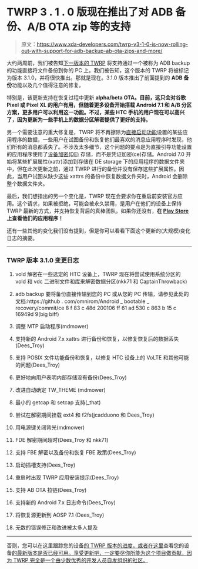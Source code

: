 # TWRP 3 . 1 . 0 版现在推出了对 ADB 备份、A/B OTA zip 等的支持

> 原文：<https://www.xda-developers.com/twrp-v3-1-0-is-now-rolling-out-with-support-for-adb-backup-ab-ota-zips-and-more/>

大约两周前，我们被告知[下一版本的 TWRP](https://www.xda-developers.com/twrp-v3-1-0-will-bring-support-for-backing-up-directly-to-your-pc/) 将支持通过一个被称为 ADB backup 的功能直接将文件备份到你的 PC 上。我们被告知，这个版本的 TWRP 将被标记为版本 3.1.0，并将很快推出。那就是现在。3.1.0 版本推出了前面提到的 **ADB 备份**功能以及几个值得注意的修复。

特别是，该更新支持在恢复过程中更新 **alpha/beta OTA。目前，这只会对谷歌 Pixel 或 Pixel XL 的用户有用，但随着更多设备开始搭载 Android 7.1 和 A/B 分区方案，更多用户可以利用这一功能。不过，某些 HTC 手机的用户现在可以高兴了，因为更新为一些手机上的数据分区解密提供了更好的支持。**

另一个需要注意的重大修复是，TWRP 将不再擦除为[直接启动功能](https://developer.android.com/training/articles/direct-boot.html)设置的某些应用程序的数据，一些用户在试图备份和恢复他们最喜欢的消息应用程序时发现，他们所有的消息都丢失了。不涉及太多细节，这个问题的要点是为直接引导功能设置的应用程序使用了[设备加密(DE)](https://source.android.com/security/encryption/file-based.html) 存储，而不是凭证加密(ce)存储。Android 7.0 开始将某些扩展属性(xattr)添加到存储在 DE storage 下的应用程序的数据文件夹中，但在此次更新之前，通过 TWRP 进行的备份并没有保存这些扩展属性。因此，当用户试图从缺少这些 xattrs 的备份中恢复数据文件夹时，Android 会删除整个数据文件夹。

最后，我们想指出的另一个变化是，TWRP 现在会要求你在重启前安装官方应用。这个请求，如果被拒绝，可能会被永久禁用，是用户在他们的设备上保持 TWRP 最新的方式，并支持恢复背后的真棒团队。如果你还没有，**在 [Play Store](https://play.google.com/store/apps/details?id=me.twrp.twrpapp) 上查看他们的应用程序！**

还有一些其他的变化我们没有提到，但是你可以看看下面这个更新的(大规模)变化日志的摘要。

* * *

### TWRP 版本 3.1.0 变更日志

1.  vold 解密在一些选定的 HTC 设备上，TWRP 现在将尝试使用系统分区的 vold 和 vdc 二进制文件和库来解密数据分区(nkk71 和 CaptainThrowback)

2.  adb backup 要将备份直接传输到您的 PC 或从您的 PC 传输，请参见此处的文档:https://github . com/omnirom/Android _ bootable _ recovery/commit/ce 8 f 83 c 48d 200106 ff 61 ad 530 c 863 b 15 c 16949d 9(big biff)

3.  调整 MTP 启动程序(mdmower)

4.  支持新的 Android 7.x xattrs 进行备份和恢复，以修复恢复后的数据丢失(Dees_Troy)

5.  支持 POSIX 文件功能备份和恢复，以修复 HTC 设备上的 VoLTE 和其他可能的问题(Dees_Troy)

6.  更好地向用户表明内部存储没有备份(Dees_Troy)

7.  改进自动确定 TW_THEME (mdmower)

8.  最小的 getcap 和 setcap 支持(_that)

9.  尝试在解密期间挂载 ext4 和 f2fs(jcadduono 和 Dees_Troy)

10.  用电源键关闭背光(mdmower)

11.  FDE 解密期间超时(Dees_Troy 和 nkk71)

12.  支持 FBE 解密以及备份和恢复 FBE 政策(Dees_Troy)

13.  启动插槽支持(Dees_Troy)

14.  重启时出现 TWRP 应用安装提示(Dees_Troy)

15.  支持 AB OTA 拉链(Dees_Troy)

16.  支持新的 Android 7.x 日志命令(Dees_Troy)

17.  将恢复源更新到 AOSP 7.1 (Dees_Troy)

18.  无数的错误修正和改进被太多人提及

* * *

否则，您可以在这里跟踪您的设备[的 TWRP 版本的进度，或者在这里](https://jenkins.twrp.me/)查看您的设备[的最新版本是否已经可用。享受更新吧，一定要尽你所能为这个项目做贡献，因为 TWRP 完全是一个由少数优秀的开发人员自发组织的社区。](https://twrp.me/Devices/)